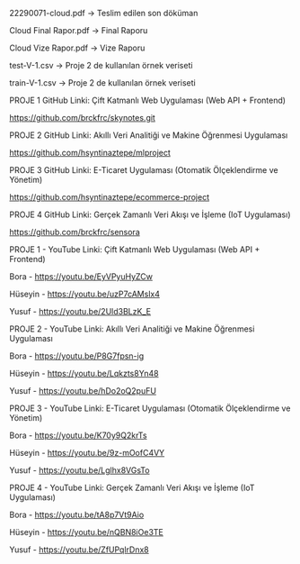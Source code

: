 22290071-cloud.pdf -> Teslim edilen son döküman

Cloud Final Rapor.pdf -> Final Raporu

Cloud Vize Rapor.pdf -> Vize Raporu

test-V-1.csv -> Proje 2 de kullanılan örnek veriseti

train-V-1.csv -> Proje 2 de kullanılan örnek veriseti

PROJE 1 GitHub Linki: Çift Katmanlı Web Uygulaması (Web API + Frontend)

https://github.com/brckfrc/skynotes.git

PROJE 2 GitHub Linki: Akıllı Veri Analitiği ve Makine Öğrenmesi Uygulaması

https://github.com/hsyntinaztepe/mlproject

PROJE 3 GitHub Linki: E-Ticaret Uygulaması (Otomatik Ölçeklendirme ve Yönetim)

https://github.com/hsyntinaztepe/ecommerce-project

PROJE 4 GitHub Linki: Gerçek Zamanlı Veri Akışı ve İşleme (IoT Uygulaması)

https://github.com/brckfrc/sensora


PROJE 1 - YouTube Linki: Çift Katmanlı Web Uygulaması (Web API + Frontend)

Bora - https://youtu.be/EyVPyuHyZCw 

Hüseyin - https://youtu.be/uzP7cAMslx4

Yusuf - https://youtu.be/2Uld3BLzK_E


PROJE 2 - YouTube Linki: Akıllı Veri Analitiği ve Makine Öğrenmesi Uygulaması

Bora - https://youtu.be/P8G7fpsn-ig 

Hüseyin - https://youtu.be/Lqkzts8Yn48

Yusuf - https://youtu.be/hDo2oQ2puFU


PROJE 3 - YouTube Linki: E-Ticaret Uygulaması (Otomatik Ölçeklendirme ve Yönetim)

Bora - https://youtu.be/K70y9Q2krTs 

Hüseyin - https://youtu.be/9z-mOofC4VY

Yusuf - https://youtu.be/Lglhx8VGsTo


PROJE 4 - YouTube Linki: Gerçek Zamanlı Veri Akışı ve İşleme (IoT Uygulaması)

Bora - https://youtu.be/tA8p7Vt9Aio 

Hüseyin - https://youtu.be/nQBN8iOe3TE

Yusuf - https://youtu.be/ZfUPqlrDnx8 
